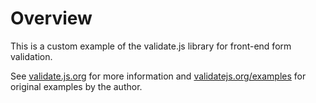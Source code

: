 # Overview
This is a custom example of the validate.js library for front-end form validation.

See [validate.js.org](https://validatejs.org/ "validate.js.org") for more information and [validatejs.org/examples](https://validatejs.org/examples.html "validatejs.org/examples") for original examples by the author.
